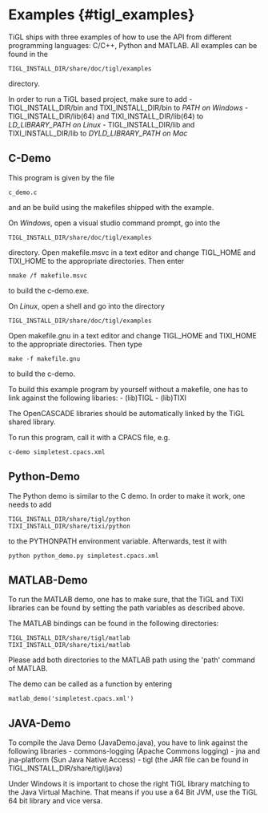 Examples {#tigl_examples}
=========================

TiGL ships with three examples of how to use the API from different programming languages: C/C++, Python and MATLAB. 
All examples can be found in the

    TIGL_INSTALL_DIR/share/doc/tigl/examples

directory.

In order to run a TiGL based project, make sure to add
	- TIGL_INSTALL_DIR/bin and TIXI_INSTALL_DIR/bin to *PATH on Windows*
	- TIGL_INSTALL_DIR/lib(64) and TIXI_INSTALL_DIR/lib(64) to *LD_LIBRARY_PATH on Linux*
	- TIGL_INSTALL_DIR/lib and TIXI_INSTALL_DIR/lib to *DYLD_LIBRARY_PATH on Mac*
	
	
C-Demo
------

This program is given by the file 

    c_demo.c

and an be build using the makefiles shipped with the example.

On *Windows*, open a visual studio command prompt, go into the 

    TIGL_INSTALL_DIR/share/doc/tigl/examples 

directory. Open makefile.msvc in a text editor and
change TIGL_HOME and TIXI_HOME to the appropriate directories. Then enter

    nmake /f makefile.msvc

to build the c-demo.exe.

On *Linux*, open a shell and go into the directory 

    TIGL_INSTALL_DIR/share/doc/tigl/examples 

Open makefile.gnu in a text editor and change TIGL_HOME and TIXI_HOME to the appropriate directories.
Then type

    make -f makefile.gnu

to build the c-demo.


To build this example program by yourself without a makefile, one has to link against the following libaries:
    - (lib)TIGL
    - (lib)TIXI

The OpenCASCADE libraries should be automatically linked by the TiGL shared library.

To run this program, call it with a CPACS file, e.g.

    c-demo simpletest.cpacs.xml



Python-Demo
-----------

The Python demo is similar to the C demo. In order to make it work, one needs to add 

    TIGL_INSTALL_DIR/share/tigl/python
    TIXI_INSTALL_DIR/share/tixi/python

to the PYTHONPATH environment variable. Afterwards, test it with

    python python_demo.py simpletest.cpacs.xml


MATLAB-Demo
-----------
To run the MATLAB demo, one has to make sure, that the TiGL and TiXI libraries
can be found by setting the path variables as described above. 

The MATLAB bindings can be found in the following directories:

    TIGL_INSTALL_DIR/share/tigl/matlab
    TIXI_INSTALL_DIR/share/tixi/matlab

Please add both directories to the MATLAB path using the 'path' command of MATLAB.

The demo can be called as a function by entering

    matlab_demo('simpletest.cpacs.xml')

	
JAVA-Demo
---------
To compile the Java Demo (JavaDemo.java), you have to link against the following libraries
	- commons-logging (Apache Commons logging)
	- jna and jna-platform (Sun Java Native Access)
	- tigl (the JAR file can be found in TIGL_INSTALL_DIR/share/tigl/java)
	
Under Windows it is important to chose the right TiGL library matching to the Java Virtual Machine. 
That means if you use a 64 Bit JVM, use the TiGL 64 bit library and vice versa.
	
